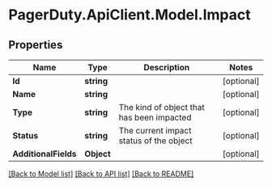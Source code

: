 # PagerDuty.ApiClient.Model.Impact
## Properties

Name | Type | Description | Notes
------------ | ------------- | ------------- | -------------
**Id** | **string** |  | [optional] 
**Name** | **string** |  | [optional] 
**Type** | **string** | The kind of object that has been impacted | [optional] 
**Status** | **string** | The current impact status of the object | [optional] 
**AdditionalFields** | **Object** |  | [optional] 

[[Back to Model list]](../README.md#documentation-for-models) [[Back to API list]](../README.md#documentation-for-api-endpoints) [[Back to README]](../README.md)


